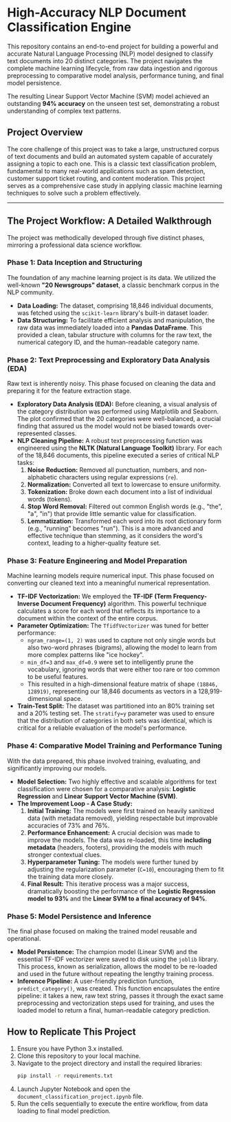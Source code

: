 # High-Accuracy NLP Document Classification Engine

This repository contains an end-to-end project for building a powerful and accurate Natural Language Processing (NLP) model designed to classify text documents into 20 distinct categories. The project navigates the complete machine learning lifecycle, from raw data ingestion and rigorous preprocessing to comparative model analysis, performance tuning, and final model persistence.

The resulting Linear Support Vector Machine (SVM) model achieved an outstanding **94% accuracy** on the unseen test set, demonstrating a robust understanding of complex text patterns.

## Project Overview

The core challenge of this project was to take a large, unstructured corpus of text documents and build an automated system capable of accurately assigning a topic to each one. This is a classic text classification problem, fundamental to many real-world applications such as spam detection, customer support ticket routing, and content moderation. This project serves as a comprehensive case study in applying classic machine learning techniques to solve such a problem effectively.

---

## The Project Workflow: A Detailed Walkthrough

The project was methodically developed through five distinct phases, mirroring a professional data science workflow.

### Phase 1: Data Inception and Structuring
The foundation of any machine learning project is its data. We utilized the well-known **"20 Newsgroups" dataset**, a classic benchmark corpus in the NLP community.

-   **Data Loading:** The dataset, comprising 18,846 individual documents, was fetched using the `scikit-learn` library's built-in dataset loader.
-   **Data Structuring:** To facilitate efficient analysis and manipulation, the raw data was immediately loaded into a **Pandas DataFrame**. This provided a clean, tabular structure with columns for the raw text, the numerical category ID, and the human-readable category name.

### Phase 2: Text Preprocessing and Exploratory Data Analysis (EDA)
Raw text is inherently noisy. This phase focused on cleaning the data and preparing it for the feature extraction stage.

-   **Exploratory Data Analysis (EDA):** Before cleaning, a visual analysis of the category distribution was performed using Matplotlib and Seaborn. The plot confirmed that the 20 categories were well-balanced, a crucial finding that assured us the model would not be biased towards over-represented classes.
-   **NLP Cleaning Pipeline:** A robust text preprocessing function was engineered using the **NLTK (Natural Language Toolkit)** library. For each of the 18,846 documents, this pipeline executed a series of critical NLP tasks:
    1.  **Noise Reduction:** Removed all punctuation, numbers, and non-alphabetic characters using regular expressions (`re`).
    2.  **Normalization:** Converted all text to lowercase to ensure uniformity.
    3.  **Tokenization:** Broke down each document into a list of individual words (tokens).
    4.  **Stop Word Removal:** Filtered out common English words (e.g., "the", "a", "in") that provide little semantic value for classification.
    5.  **Lemmatization:** Transformed each word into its root dictionary form (e.g., "running" becomes "run"). This is a more advanced and effective technique than stemming, as it considers the word's context, leading to a higher-quality feature set.

### Phase 3: Feature Engineering and Model Preparation
Machine learning models require numerical input. This phase focused on converting our cleaned text into a meaningful numerical representation.

-   **TF-IDF Vectorization:** We employed the **TF-IDF (Term Frequency-Inverse Document Frequency)** algorithm. This powerful technique calculates a score for each word that reflects its importance to a document within the context of the entire corpus.
-   **Parameter Optimization:** The `TfidfVectorizer` was tuned for better performance:
    -   `ngram_range=(1, 2)` was used to capture not only single words but also two-word phrases (bigrams), allowing the model to learn from more complex patterns like "ice hockey".
    -   `min_df=3` and `max_df=0.9` were set to intelligently prune the vocabulary, ignoring words that were either too rare or too common to be useful features.
    -   This resulted in a high-dimensional feature matrix of shape `(18846, 128919)`, representing our 18,846 documents as vectors in a 128,919-dimensional space.
-   **Train-Test Split:** The dataset was partitioned into an 80% training set and a 20% testing set. The `stratify=y` parameter was used to ensure that the distribution of categories in both sets was identical, which is critical for a reliable evaluation of the model's performance.

### Phase 4: Comparative Model Training and Performance Tuning
With the data prepared, this phase involved training, evaluating, and significantly improving our models.

-   **Model Selection:** Two highly effective and scalable algorithms for text classification were chosen for a comparative analysis: **Logistic Regression** and **Linear Support Vector Machine (SVM)**.
-   **The Improvement Loop - A Case Study:**
    1.  **Initial Training:** The models were first trained on heavily sanitized data (with metadata removed), yielding respectable but improvable accuracies of 73% and 76%.
    2.  **Performance Enhancement:** A crucial decision was made to improve the models. The data was re-loaded, this time **including metadata** (headers, footers), providing the models with much stronger contextual clues.
    3.  **Hyperparameter Tuning:** The models were further tuned by adjusting the regularization parameter (`C=10`), encouraging them to fit the training data more closely.
    4.  **Final Result:** This iterative process was a major success, dramatically boosting the performance of the **Logistic Regression model to 93%** and the **Linear SVM to a final accuracy of 94%**.

### Phase 5: Model Persistence and Inference
The final phase focused on making the trained model reusable and operational.

-   **Model Persistence:** The champion model (Linear SVM) and the essential TF-IDF vectorizer were saved to disk using the `joblib` library. This process, known as serialization, allows the model to be re-loaded and used in the future without repeating the lengthy training process.
-   **Inference Pipeline:** A user-friendly prediction function, `predict_category()`, was created. This function encapsulates the entire pipeline: it takes a new, raw text string, passes it through the exact same preprocessing and vectorization steps used for training, and uses the loaded model to return a final, human-readable category prediction.

## How to Replicate This Project
1.  Ensure you have Python 3.x installed.
2.  Clone this repository to your local machine.
3.  Navigate to the project directory and install the required libraries:
    ```bash
    pip install -r requirements.txt
    ```
4.  Launch Jupyter Notebook and open the `document_classification_project.ipynb` file.
5.  Run the cells sequentially to execute the entire workflow, from data loading to final model prediction.
